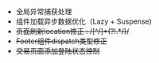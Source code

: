 * 全局异常捕获处理
* 组件加载异步数据优化（Lazy + Suspense)
* ~~页面刷新location修正 : /[^/]+(?!.*\/)/~~
* ~~Footer组件dispatch类型修正~~
* ~~交易页面添加登陆状态控制~~